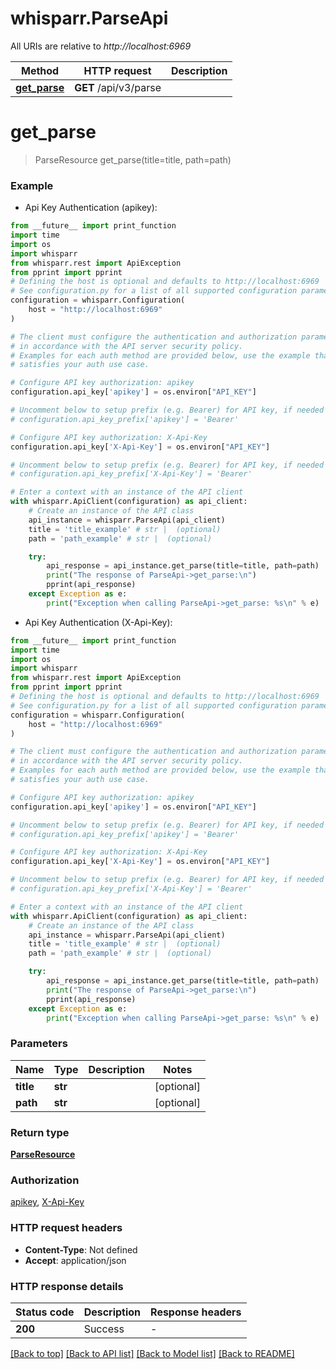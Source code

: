 # whisparr.ParseApi

All URIs are relative to *http://localhost:6969*

Method | HTTP request | Description
------------- | ------------- | -------------
[**get_parse**](ParseApi.md#get_parse) | **GET** /api/v3/parse | 


# **get_parse**
> ParseResource get_parse(title=title, path=path)



### Example

* Api Key Authentication (apikey):
```python
from __future__ import print_function
import time
import os
import whisparr
from whisparr.rest import ApiException
from pprint import pprint
# Defining the host is optional and defaults to http://localhost:6969
# See configuration.py for a list of all supported configuration parameters.
configuration = whisparr.Configuration(
    host = "http://localhost:6969"
)

# The client must configure the authentication and authorization parameters
# in accordance with the API server security policy.
# Examples for each auth method are provided below, use the example that
# satisfies your auth use case.

# Configure API key authorization: apikey
configuration.api_key['apikey'] = os.environ["API_KEY"]

# Uncomment below to setup prefix (e.g. Bearer) for API key, if needed
# configuration.api_key_prefix['apikey'] = 'Bearer'

# Configure API key authorization: X-Api-Key
configuration.api_key['X-Api-Key'] = os.environ["API_KEY"]

# Uncomment below to setup prefix (e.g. Bearer) for API key, if needed
# configuration.api_key_prefix['X-Api-Key'] = 'Bearer'

# Enter a context with an instance of the API client
with whisparr.ApiClient(configuration) as api_client:
    # Create an instance of the API class
    api_instance = whisparr.ParseApi(api_client)
    title = 'title_example' # str |  (optional)
    path = 'path_example' # str |  (optional)

    try:
        api_response = api_instance.get_parse(title=title, path=path)
        print("The response of ParseApi->get_parse:\n")
        pprint(api_response)
    except Exception as e:
        print("Exception when calling ParseApi->get_parse: %s\n" % e)
```

* Api Key Authentication (X-Api-Key):
```python
from __future__ import print_function
import time
import os
import whisparr
from whisparr.rest import ApiException
from pprint import pprint
# Defining the host is optional and defaults to http://localhost:6969
# See configuration.py for a list of all supported configuration parameters.
configuration = whisparr.Configuration(
    host = "http://localhost:6969"
)

# The client must configure the authentication and authorization parameters
# in accordance with the API server security policy.
# Examples for each auth method are provided below, use the example that
# satisfies your auth use case.

# Configure API key authorization: apikey
configuration.api_key['apikey'] = os.environ["API_KEY"]

# Uncomment below to setup prefix (e.g. Bearer) for API key, if needed
# configuration.api_key_prefix['apikey'] = 'Bearer'

# Configure API key authorization: X-Api-Key
configuration.api_key['X-Api-Key'] = os.environ["API_KEY"]

# Uncomment below to setup prefix (e.g. Bearer) for API key, if needed
# configuration.api_key_prefix['X-Api-Key'] = 'Bearer'

# Enter a context with an instance of the API client
with whisparr.ApiClient(configuration) as api_client:
    # Create an instance of the API class
    api_instance = whisparr.ParseApi(api_client)
    title = 'title_example' # str |  (optional)
    path = 'path_example' # str |  (optional)

    try:
        api_response = api_instance.get_parse(title=title, path=path)
        print("The response of ParseApi->get_parse:\n")
        pprint(api_response)
    except Exception as e:
        print("Exception when calling ParseApi->get_parse: %s\n" % e)
```

### Parameters

Name | Type | Description  | Notes
------------- | ------------- | ------------- | -------------
 **title** | **str**|  | [optional] 
 **path** | **str**|  | [optional] 

### Return type

[**ParseResource**](ParseResource.md)

### Authorization

[apikey](../README.md#apikey), [X-Api-Key](../README.md#X-Api-Key)

### HTTP request headers

 - **Content-Type**: Not defined
 - **Accept**: application/json

### HTTP response details
| Status code | Description | Response headers |
|-------------|-------------|------------------|
**200** | Success |  -  |

[[Back to top]](#) [[Back to API list]](../README.md#documentation-for-api-endpoints) [[Back to Model list]](../README.md#documentation-for-models) [[Back to README]](../README.md)

